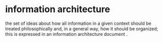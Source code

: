 # information architecture


the set of ideas about how all information in a given context should be
treated philosophically and, in a general way, how it should be
organized; this is expressed in an information architecture document .


